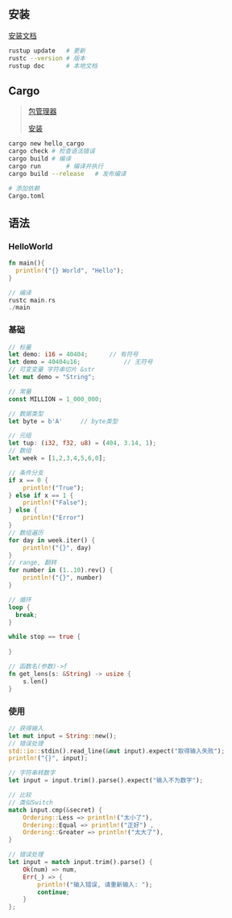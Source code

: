 <!-- 
title: 01-Rust入门
sort: 
--> 

## 安装

[安装文档](https://www.rust-lang.org/tools/install)

```bash
rustup update	# 更新
rustc --version	# 版本 
rustup doc		# 本地文档
```

## Cargo

> [包管理器](https://crates.io/)
>
> [安装](https://doc.rust-lang.org/cargo/getting-started/installation.html)

```bash
cargo new hello_cargo
cargo check	# 检查语法错误
cargo build	# 编译
cargo run		# 编译并执行
cargo build --release	# 发布编译

# 添加依赖
Cargo.toml
```

## 语法

### HelloWorld

```rust
fn main(){
  println!("{} World", "Hello");
}

// 编译
rustc main.rs
./main
```

### 基础

```rust
// 标量
let demo: i16 = 40404;		// 有符号
let demo = 40404u16;			// 无符号
// 可变变量 字符串切片 &str
let mut demo = "String"; 	

// 常量
const MILLION = 1_000_000;

// 数据类型
let byte = b'A'		// byte类型

// 元组
let tup: (i32, f32, u8) = (404, 3.14, 1);
// 数组
let week = [1,2,3,4,5,6,0];  

// 条件分支
if x == 0 {
    println!("True");
} else if x == 1 {
    println!("False");
} else {
    println!("Error")
}
// 数组遍历
for day in week.iter() {
    println!("{}", day)
}
// range, 翻转
for number in (1..10).rev() {
    println!("{}", number)
}

// 循环
loop {
  break;
}

while stop == true {
  
}

// 函数名(参数)->f
fn get_lens(s: &String) -> usize {
    s.len()
}
```

### 使用

```rust
// 获得输入
let mut input = String::new();
// 错误处理
std::io::stdin().read_line(&mut input).expect("取得输入失败");
println!("{}", input);

// 字符串转数字
let input = input.trim().parse().expect("输入不为数字");

// 比较
// 类似Switch
match input.cmp(&secret) {
    Ordering::Less => println!("太小了"),
    Ordering::Equal => println!("正好") ,
    Ordering::Greater => println!("太大了"),
}

// 错误处理
let input = match input.trim().parse() {
    Ok(num) => num,
    Err(_) => {
        println!("输入错误, 请重新输入: ");
        continue;
    }
};
```

